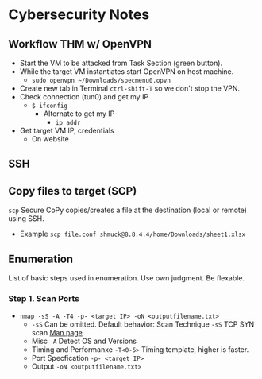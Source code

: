 # Cybersecurity Notes

## Workflow THM w/ OpenVPN

- Start the VM to be attacked from Task Section (green button).
- While the target VM instantiates start OpenVPN on host machine.
  - `sudo openvpn ~/Downloads/specmenu0.opvn`
- Create new tab in Terminal `ctrl-shift-T` so we don't stop the VPN.
- Check connection (tun0) and get my IP
  - `$ ifconfig`
    - Alternate to get my IP
      - `ip addr`
- Get target VM IP, credentials
  - On website

## SSH

## Copy files to target (SCP)

`scp` Secure CoPy copies/creates a file at the destination (local or remote) using SSH.
- Example `scp file.conf shmuck@8.8.4.4/home/Downloads/sheet1.xlsx`


## Enumeration

List of basic steps used in enumeration. Use own judgment. Be flexable.

### Step 1. Scan Ports
  - `nmap -sS -A -T4 -p- <target IP> -oN <outputfilename.txt>`
    - `-sS` Can be omitted. Default behavior: Scan Technique `-sS` TCP SYN scan [Man page](https://nmap.org/book/synscan.html)
    - Misc `-A` Detect OS and Versions
    - Timing and Performanxe `-T<0-5>` Timing template, higher is faster.
    - Port Specfication `-p- <target IP>`
    - Output `-oN <outputfilename.txt>`
